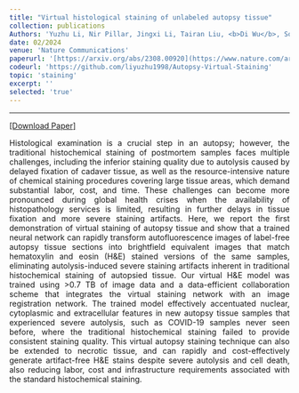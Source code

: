 ```yaml
---
title: "Virtual histological staining of unlabeled autopsy tissue"
collection: publications
Authors: 'Yuzhu Li, Nir Pillar, Jingxi Li, Tairan Liu, <b>Di Wu</b>, Songyu Sun, Guangdong Ma, Kevin de Haan, Luzhe Huang, Sepehr Hamidi, Anatoly Urisman, Tal Keidar Haran, William Dean Wallace, Jonathan E Zuckerman, and Aydogan Ozcan.'
date: 02/2024
venue: 'Nature Communications'
paperurl: '[https://arxiv.org/abs/2308.00920](https://www.nature.com/articles/s41467-024-46077-2)'
codeurl: 'https://github.com/liyuzhu1998/Autopsy-Virtual-Staining'
topic: 'staining'
excerpt: ''
selected: 'true'
---
```

---
<a href='https://www.nature.com/articles/s41467-024-46077-2.pdf' target="_blank">[Download Paper]</a>

<p align="justify">
  Histological examination is a crucial step in an autopsy; however, the traditional histochemical staining of postmortem samples faces multiple challenges, including the inferior staining quality due to autolysis caused by delayed
fixation of cadaver tissue, as well as the resource-intensive nature of chemical staining procedures covering large
tissue areas, which demand substantial labor, cost, and time. These challenges can become more pronounced during
global health crises when the availability of histopathology services is limited, resulting in further delays in tissue
fixation and more severe staining artifacts. Here, we report the first demonstration of virtual staining of autopsy tissue
and show that a trained neural network can rapidly transform autofluorescence images of label-free autopsy tissue
sections into brightfield equivalent images that match hematoxylin and eosin (H&E) stained versions of the same
samples, eliminating autolysis-induced severe staining artifacts inherent in traditional histochemical staining of
autopsied tissue. Our virtual H&E model was trained using >0.7 TB of image data and a data-efficient collaboration
scheme that integrates the virtual staining network with an image registration network. The trained model effectively
accentuated nuclear, cytoplasmic and extracellular features in new autopsy tissue samples that experienced severe 
autolysis, such as COVID-19 samples never seen before, where the traditional histochemical staining failed to provide
consistent staining quality. This virtual autopsy staining technique can also be extended to necrotic tissue, and can
rapidly and cost-effectively generate artifact-free H&E stains despite severe autolysis and cell death, also reducing
labor, cost and infrastructure requirements associated with the standard histochemical staining.
</p>
